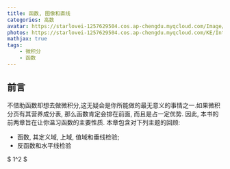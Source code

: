 ```yaml
---
title: 函数, 图像和直线
categories: 高数
avatar: https://starlovei-1257629504.cos.ap-chengdu.myqcloud.com/Image/78468086_p0.png
photos: https://starlovei-1257629504.cos.ap-chengdu.myqcloud.com/KE/Integral_as_region_under_curve.svg
mathjax: true
tags:
    - 微积分
    - 函数
---
```

## 前言
不借助函数却想去做微积分,这无疑会是你所能做的最无意义的事情之一.如果微积分页有其营养成分表, 那么函数肯定会排在前面, 而且是占一定优势. <!-- more --> 因此, 本书的前两章旨在让你温习函数的主要性质. 本章包含对下列主题的回顾:
+ 函数, 其定义域, 上域, 值域和垂线检验;
+ 反函数和水平线检验

$ 1^2 $